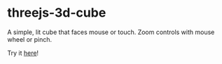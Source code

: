 # threejs-3d-cube
A simple, lit cube that faces mouse or touch. Zoom controls with mouse wheel or pinch.

Try it [here](https://eyeofmidas.github.io/threejs-3d-cube/)!
